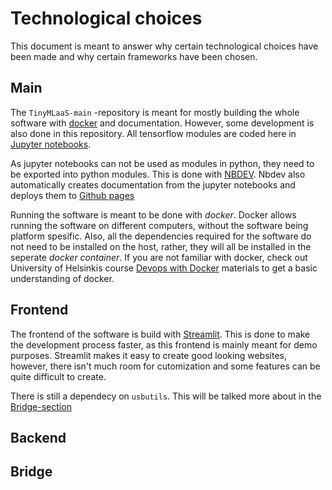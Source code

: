 # Technological choices

This document is meant to answer why certain technological choices have been made and why certain frameworks have been chosen.

## Main

The `TinyMLaaS-main` -repository is meant for mostly building the whole software with [docker](https://www.docker.com/) and documentation. However, some development is also done in this repository. All tensorflow modules are coded here in [Jupyter notebooks](https://jupyter.org/).

As jupyter notebooks can not be used as modules in python, they need to be exported into python modules. This is done with [NBDEV](https://nbdev.fast.ai/). Nbdev also automatically creates documentation from the jupyter notebooks and deploys them to [Github pages](https://tinymlaas.github.io/TinyMLaaS/)

Running the software is meant to be done with *docker*. Docker allows running the software on different computers, without the software being platform spesific. Also, all the dependencies required for the software do not need to be installed on the host, rather, they will all be installed in the seperate *docker container*. If you are not familiar with docker, check out University of Helsinkis course [Devops with Docker](https://devopswithdocker.com/) materials to get a basic understanding of docker.

## Frontend

The frontend of the software is build with [Streamlit](https://streamlit.io/). This is done to make the development process faster, as this frontend is mainly meant for demo purposes. Streamlit makes it easy to create good looking websites, however, there isn't much room for cutomization and some features can be quite difficult to create.

There is still a dependecy on `usbutils`. This will be talked more about in the [Bridge-section](#Bridge)

## Backend

## Bridge

